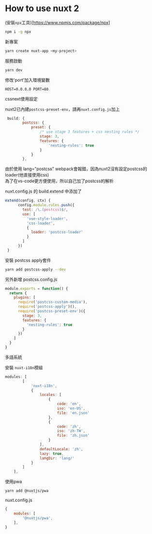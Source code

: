 # How to use nuxt 2

(安裝`npx`工具)[https://www.npmjs.com/package/npx]

```bash
npm i -g npx
```

新專案

```bash
yarn create nuxt-app <my-project>
```

服務啟動
```bash
yarn dev
```

修改'port'加入環境變數
```
HOST=0.0.0.0 PORT=80
```

cssnext使用設定

nuxt2已內建`postcss-preset-env`，請再`nuxt.config.js`加上
```js
 build: {
        postcss: {
            preset: {
                /* use stage 3 features + css nesting rules */
                stage: 3,
                features: {
                    'nesting-rules': true
                }
            }
        },
```

由於使用 lang="postcss" webpack會報錯，因為nuxt2沒有設定postcss的loader(他直接使用css)<br>
為了在vs-code更方便使用，所以自己加了postcss的解析

nuxt.config.js 的 build.extend 中添加了
```js
extend(config, ctx) {
      config.module.rules.push({
        test: /\.(postcss)$/,
        use: [
          'vue-style-loader',
          'css-loader',
          {
            loader: 'postcss-loader'
          }
        ]
      })
 }
```

安裝 postcss apply套件
```bash
yarn add postcss-apply --dev
```

另外新增 postcss.config.js
```js
module.exports = function() {
  return {
    plugins: [
      require('postcss-custom-media'),
      require('postcss-apply')(),
      require('postcss-preset-env')({
        stage: 3,
        features: {
          'nesting-rules': true
        }
      })
    ]
  }
}
```


多語系統

安裝 `nuxt-i18n`模組

```js
modules: [
        [
            'nuxt-i18n',
            {
                locales: [
                    {
                        code: 'en',
                        iso: 'en-US',
                        file: 'en.json'
                    },
                    {
                        code: 'zh',
                        iso: 'zh-TW',
                        file: 'zh.json'
                    }
                ],
                defaultLocale: 'zh',
                lazy: true,
                langDir: 'lang/'
            }
        ]
    ],
```

使用pwa

```bash
yarn add @nuxtjs/pwa
```

nuxt.config.js
```js
{
    modules: [
        '@nuxtjs/pwa',
    ],
}
